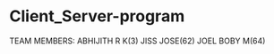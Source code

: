 # Client_Server-program
TEAM MEMBERS:
              ABHIJITH R K(3)
              JISS JOSE(62)
              JOEL BOBY M(64)
